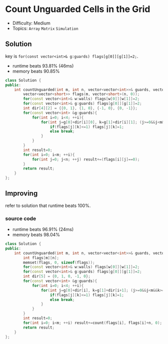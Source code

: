 # Count Unguarded Cells in the Grid
- Difficulty: Medium
- Topics: `Array` `Matrix` `Simulation`

<!-- ## Data Structure
``` cpp
``` -->

## Solution
key is `for(const vector<int>& g:guards) flags[g[0]][g[1]]=2;`.
- runtime beats 93.81% (46ms)
- memory beats 90.85%
``` cpp
class Solution {
public:
    int countUnguarded(int m, int n, vector<vector<int>>& guards, vector<vector<int>>& walls) {
        vector<vector<short>> flags(m, vector<short>(n, 0));
        for(const vector<int>& w:walls) flags[w[0]][w[1]]=2;
        for(const vector<int>& g:guards) flags[g[0]][g[1]]=2;
        int dir[4][2] = {{0, 1}, {1, 0}, {-1, 0}, {0, -1}};
        for(const vector<int> &g:guards){
            for(int i=0; i<4; ++i){
                for(int j=g[0]+dir[i][0], k=g[1]+dir[i][1]; (j>=0&&j<m&&k>=0&&k<n); j+=dir[i][0], k+=dir[i][1]){
                    if(flags[j][k]<=1) flags[j][k]=1;
                    else break;
                }
            }
        }
        int result=0;
        for(int i=0; i<m; ++i){
            for(int j=0; j<n; ++j) result+=(flags[i][j]==0);
        }
        return result;
    }
};
```

## Improving
refer to solution that runtime beats 100%.
### source code
- runtime beats 96.91% (24ms)
- memory beats 98.04%
``` cpp
class Solution {
public:
    int countUnguarded(int m, int n, vector<vector<int>>& guards, vector<vector<int>>& walls) {
        int flags[m][n];
        memset(flags, 0, sizeof(flags));
        for(const vector<int>& w:walls) flags[w[0]][w[1]]=2;
        for(const vector<int>& g:guards) flags[g[0]][g[1]]=2;
        int dir[5] = {0, 1, 0, -1, 0};
        for(const vector<int> &g:guards){
            for(int i=0; i<4; ++i){
                for(int j=g[0]+dir[i], k=g[1]+dir[i+1]; (j>=0&&j<m&&k>=0&&k<n); j+=dir[i], k+=dir[i+1]){
                    if(flags[j][k]<=1) flags[j][k]=1;
                    else break;
                }
            }
        }
        int result=0;
        for(int i=0; i<m; ++i) result+=count(flags[i], flags[i]+n, 0);
        return result;
    }
};
```